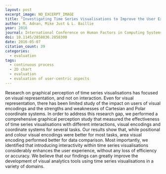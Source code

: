 ```yaml
---
layout: post
excerpt_image: NO_EXCERPT_IMAGE
title: "Investigating Time Series Visualisations to Improve the User Experience"
author: M. Adnan, Mike Just & L. Baillie
year: 2016
journal: International Conference on Human Factors in Computing Systems
doi: 10.1145/2858036.2858300
date: 2016-05-07
citation_count: 39
categories:
  - evaluation
tags:
  - continuous process
  - 2D chart
  - evaluation
  - evaluation of user-centric aspects
---
```

Research on graphical perception of time series visualisations has focused on visual representation, and not on interaction. Even for visual representation, there has been limited study of the impact on users of visual encodings and the strengths and weaknesses of Cartesian and Polar coordinate systems. In order to address this research gap, we performed a comprehensive graphical perception study that measured the effectiveness of time series visualisations with different interactions, visual encodings and coordinate systems for several tasks. Our results show that, while positional and colour visual encodings were better for most tasks, area visual encoding performed better for data comparison. Most importantly, we identified that introducing interactivity within time series visualisations considerably enhances the user experience, without any loss of efficiency or accuracy. We believe that our findings can greatly improve the development of visual analytics tools using time series visualisations in a variety of domains.
